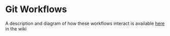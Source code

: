 # Git Workflows

A description and diagram of how these workflows interact is available [here](https://github.com/PhenoApps/Field-Book/wiki/Field-Book-Developer's-Documentation#githubworkflows-automated-builds) in the wiki